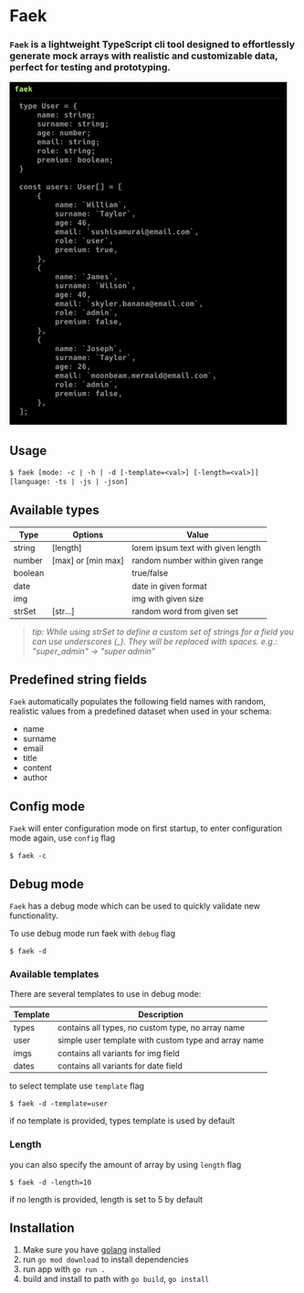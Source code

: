 # Faek

### `Faek` is a lightweight TypeScript cli tool designed to effortlessly generate mock arrays with realistic and customizable data, perfect for testing and prototyping.

![demo](./doc/demo.png)

## Usage

```
$ faek [mode: -c | -h | -d [-template=<val>] [-length=<val>]] [language: -ts | -js | -json]
```

## Available types

| Type    | Options            | Value                              |
| ------- | ------------------ | ---------------------------------- |
| string  | [length]           | lorem ipsum text with given length |
| number  | [max] or [min max] | random number within given range   |
| boolean |                    | true/false                         |
| date    |                    | date in given format               |
| img     |                    | img with given size                |
| strSet  | [str...]           | random word from given set         |

> _tip: While using strSet to define a custom set of strings for a field you can use underscores (\_). They will be replaced with spaces. e.g.: "super_admin" -> "super admin"_

## Predefined string fields

`Faek` automatically populates the following field names with random, realistic values from a predefined dataset when used in your schema:

- name
- surname
- email
- title
- content
- author

## Config mode

`Faek` will enter configuration mode on first startup, to enter configuration mode again, use `config` flag

```
$ faek -c
```

## Debug mode

`Faek` has a debug mode which can be used to quickly validate new functionality.

To use debug mode run faek with `debug` flag

```
$ faek -d
```

### Available templates

There are several templates to use in debug mode:

| Template | Description                                          |
| -------- | ---------------------------------------------------- |
| types    | contains all types, no custom type, no array name    |
| user     | simple user template with custom type and array name |
| imgs     | contains all variants for img field                  |
| dates    | contains all variants for date field                 |

to select template use `template` flag

```
$ faek -d -template=user
```

if no template is provided, types template is used by default

### Length

you can also specify the amount of array by using `length` flag

```
$ faek -d -length=10
```

if no length is provided, length is set to 5 by default

## Installation

1. Make sure you have [golang](https://go.dev/doc/install) installed
2. run `go mod download` to install dependencies
3. run app with `go run .`
4. build and install to path with `go build`, `go install`
